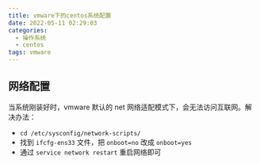 ```yaml
---
title: vmware下的centos系统配置
date: 2022-05-11 02:29:03
categories:
  - 操作系统
  - centos
tags: vmware
---
```


<div></div>

<!-- more -->

## 网络配置

 当系统刚装好时，vmware 默认的 net 网络适配模式下，会无法访问互联网。解决办法：

 - `cd /etc/sysconfig/network-scripts/`
 - 找到 `ifcfg-ens33` 文件，把 `onboot=no` 改成 `onboot=yes`
 - 通过 `service network restart` 重启网络即可
